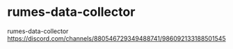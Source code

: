 # rumes-data-collector
rumes-data-collector
https://discord.com/channels/880546729349488741/986092133188501545
